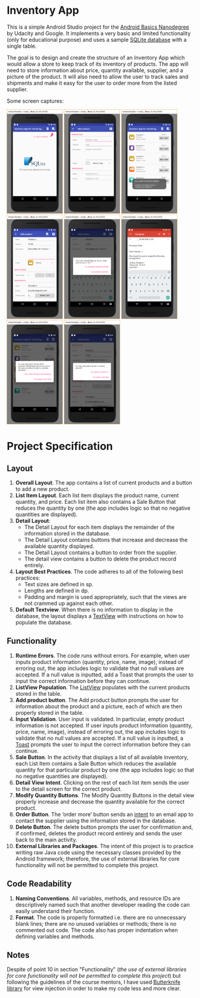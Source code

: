 # Inventory App
This is a simple Android Studio project for the [Android Basics Nanodegree](https://www.udacity.com/course/android-basics-nanodegree-by-google--nd803) by Udacity and Google. It implements a very basic and limited functionality (only for educational purpose) and uses a sample [SQLite database](https://developer.android.com/reference/android/database/sqlite/package-summary.html) with a single table.

The goal is to design and create the structure of an Inventory App which would allow a store to keep track of its inventory of products. The app will need to store information about price, quantity available, supplier, and a picture of the product. It will also need to allow the user to track sales and shipments and make it easy for the user to order more from the listed supplier.

Some screen captures:

<IMG src="https://github.com/dburgosp/InventoryApp/blob/master/img_empty_database.jpg?raw=true" width="150" height="279" title="Empty Database" alt="Empty Database"/> <IMG src="https://github.com/dburgosp/InventoryApp/blob/master/img_new_product.jpg?raw=true" width="150" height="279" title="New product" alt="New product"/> <IMG src="https://github.com/dburgosp/InventoryApp/blob/master/img_products_list.jpg?raw=true" width="150" height="279" title="Product list" alt="Product list"/> <IMG src="https://github.com/dburgosp/InventoryApp/blob/master/img_edit_product.jpg?raw=true" width="150" height="279" title="Edit product" alt="Edit product"/> <IMG src="https://github.com/dburgosp/InventoryApp/blob/master/img_exit_editing.jpg?raw=true" width="150" height="279" title="Closing edit layout" alt="Closing edit layout"/> <IMG src="https://github.com/dburgosp/InventoryApp/blob/master/img_supplier_order.jpg?raw=true" width="150" height="279" title="Order to supplier" alt="Order to supplier"/> <IMG src="https://github.com/dburgosp/InventoryApp/blob/master/img_delete_all.jpg?raw=true" width="150" height="279" title="Delete all products" alt="Delete all products"/> <IMG src="https://github.com/dburgosp/InventoryApp/blob/master/img_delete_product.jpg?raw=true" width="150" height="279" title="Delete one product" alt="Delete one product"/>

# Project Specification

## Layout

1. **Overall Layout**. The app contains a list of current products and a button to add a new product.
2. **List Item Layout**. Each list item displays the product name, current quantity, and price. Each list item also contains a Sale Button that reduces the quantity by one (the app includes logic so that no negative quantities are displayed).
3. **Detail Layout**:
   * The Detail Layout for each item displays the remainder of the information stored in the database.
   * The Detail Layout contains buttons that increase and decrease the available quantity displayed.
   * The Detail Layout contains a button to order from the supplier.
   * The detail view contains a button to delete the product record entirely.
4. **Layout Best Practices**. The code adheres to all of the following best practices:
   * Text sizes are defined in sp.
   * Lengths are defined in dp.
   * Padding and margin is used appropriately, such that the views are not crammed up against each other.
5. **Default Textview**. When there is no information to display in the database, the layout displays a [TextView](https://developer.android.com/reference/android/widget/TextView.html) with instructions on how to populate the database.

## Functionality
1. **Runtime Errors**. The code runs without errors. For example, when user inputs product information (quantity, price, name, image), instead of erroring out, the app includes logic to validate that no null values are accepted. If a null value is inputted, add a Toast that prompts the user to input the correct information before they can continue.
2. **ListView Population**. The [ListView](https://developer.android.com/reference/android/widget/ListView.html) populates with the current products stored in the table.
3. **Add product button**. The Add product button prompts the user for information about the product and a picture, each of which are then properly stored in the table.
4. **Input Validation**. User input is validated. In particular, empty product information is not accepted. If user inputs product information (quantity, price, name, image), instead of erroring out, the app includes logic to validate that no null values are accepted. If a null value is inputted, a [Toast](https://developer.android.com/reference/android/widget/Toast.html) prompts the user to input the correct information before they can continue.
5. **Sale Button**. In the activity that displays a list of all available inventory, each List Item contains a Sale Button which reduces the available quantity for that particular product by one (the app includes logic so that no negative quantities are displayed).
6. **Detail View Intent**. Clicking on the rest of each list item sends the user to the detail screen for the correct product.
7. **Modify Quantity Buttons**. The Modify Quantity Buttons in the detail view properly increase and decrease the quantity available for the correct product.
8. **Order Button**. The ‘order more’ button sends an [intent](https://developer.android.com/reference/android/content/Intent.html) to an email app to contact the supplier using the information stored in the database.
9. **Delete Button**. The delete button prompts the user for confirmation and, if confirmed, deletes the product record entirely and sends the user back to the main activity.
10. **External Libraries and Packages**. The intent of this project is to practice writing raw Java code using the necessary classes provided by the Android framework; therefore, the use of external libraries for core functionality will not be permitted to complete this project.

## Code Readability
1. **Naming Conventions**. All variables, methods, and resource IDs are descriptively named such that another developer reading the code can easily understand their function.
2. **Format**. The code is properly formatted i.e. there are no unnecessary blank lines; there are no unused variables or methods; there is no commented out code. The code also has proper indentation when defining variables and methods.

## Notes
Despite of point 10 in section "Functionality" (*the use of external libraries for core functionality will not be permitted to complete this project*) but following the guidelines of the course mentors, I have used [Butterknife library](http://jakewharton.github.io/butterknife/) for view injection in order to make my code less and more clear.
